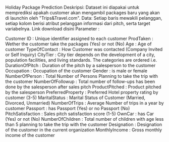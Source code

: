 Holiday Package Prediction
Deskripsi: Dataset ini diapakai untuk memprediksi apakah customer akan mengambil packages baru yang akan di launchin oleh "Trips&Travel.com".
Data: Setiap baris mewakili pelanggan, setiap kolom berisi atribut pelanggan informasi dari pitch, serta target variabelnya.
Link download disini
Parameter :

Customer ID : Unique identifier assigned to each customer
ProdTaken : Wether the customer take the packages (Yes) or not (No)
Age : Age of customer
TypeOfContact : How Customer was contacted (Company Invited or Self Inquiry)
CityTier : City tier depends on the development of a city, population facilities, and living standards. The categories are ordered i.e.
DurationOfPitch : Duration of the pitch by a salesperson to the customer
Occupation : Occupation of the customer
Gender : is male or female
NumberOfPerson : Total Number of Persons Planning to take the trip with the customer
NumberOfFollowup : Total number of follow-ups has been done by the salesperson after sales pitch
ProductPitched : Product pitched by the salesperson
PreferredProperty : Preferred Hotel property rating by customer (3-5)
MaritalStatus : Marital Status of Customer (Married, Divorced, Unmarried)
NumberOfTrips : Average Number of trips in a year by customer
Passport : has Passport (Yes) or no Passport (No)
PitchSatisfaction : Sales pitch satisfaction score (1-5)
OwnCar : has Car (Yes) or not (No)
NumberOfChildren : Total number of children with age less than 5 planning to take the trip with the customer
Designation : Designation of the customer in the current organization
MonthlyIncome : Gross monthly income of the customer
